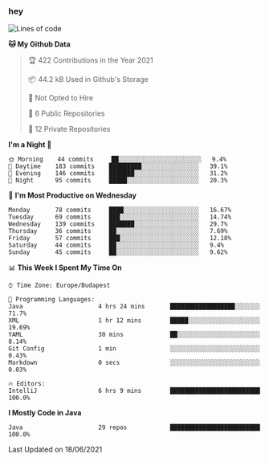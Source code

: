 ### hey

<!--START_SECTION:waka-->
![Lines of code](https://img.shields.io/badge/From%20Hello%20World%20I%27ve%20Written-46912%20lines%20of%20code-blue)

**🐱 My Github Data** 

> 🏆 422 Contributions in the Year 2021
 > 
> 📦 44.2 kB Used in Github's Storage 
 > 
> 🚫 Not Opted to Hire
 > 
> 📜 6 Public Repositories 
 > 
> 🔑 12 Private Repositories  
 > 
**I'm a Night 🦉** 

```text
🌞 Morning    44 commits     ██░░░░░░░░░░░░░░░░░░░░░░░   9.4% 
🌆 Daytime    183 commits    █████████░░░░░░░░░░░░░░░░   39.1% 
🌃 Evening    146 commits    ███████░░░░░░░░░░░░░░░░░░   31.2% 
🌙 Night      95 commits     █████░░░░░░░░░░░░░░░░░░░░   20.3%

```
📅 **I'm Most Productive on Wednesday** 

```text
Monday       78 commits     ████░░░░░░░░░░░░░░░░░░░░░   16.67% 
Tuesday      69 commits     ███░░░░░░░░░░░░░░░░░░░░░░   14.74% 
Wednesday    139 commits    ███████░░░░░░░░░░░░░░░░░░   29.7% 
Thursday     36 commits     ██░░░░░░░░░░░░░░░░░░░░░░░   7.69% 
Friday       57 commits     ███░░░░░░░░░░░░░░░░░░░░░░   12.18% 
Saturday     44 commits     ██░░░░░░░░░░░░░░░░░░░░░░░   9.4% 
Sunday       45 commits     ██░░░░░░░░░░░░░░░░░░░░░░░   9.62%

```


📊 **This Week I Spent My Time On** 

```text
⌚︎ Time Zone: Europe/Budapest

💬 Programming Languages: 
Java                     4 hrs 24 mins       ██████████████████░░░░░░░   71.7% 
XML                      1 hr 12 mins        █████░░░░░░░░░░░░░░░░░░░░   19.69% 
YAML                     30 mins             ██░░░░░░░░░░░░░░░░░░░░░░░   8.14% 
Git Config               1 min               ░░░░░░░░░░░░░░░░░░░░░░░░░   0.43% 
Markdown                 0 secs              ░░░░░░░░░░░░░░░░░░░░░░░░░   0.03%

🔥 Editors: 
IntelliJ                 6 hrs 9 mins        █████████████████████████   100.0%

```

**I Mostly Code in Java** 

```text
Java                     29 repos            █████████████████████████   100.0%

```



 Last Updated on 18/06/2021
<!--END_SECTION:waka-->
